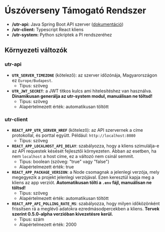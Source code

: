 # Úszóverseny Támogató Rendszer

 - **/utr-api:** Java Spring Boot API szerver ([dokumentáció](utr-api/spec/utr-api-spec.md))
 - **/utr-client:** Typescript React kliens
 - **/utr-system:** Python szkriptek a PI rendszeréhez

## Környezeti változók

### utr-api

 - **`UTR_SERVER_TIMEZONE`** (kötelező): az szerver időzónája, Magyarországon ez `Europe/Budapest`.
    - Típus: szöveg
 - **`UTR_JWT_SECRET`**: a JWT titkos kulcs ami hitelesítéshez van használva. **Dinamikusan generálja az utr-system modul, manuálisan ne töltsd!**
    - Típus: szöveg
    - Alapértelmezett érték: automatikusan töltött

### utr-client

 - **`REACT_APP_UTR_SERVER_HREF`** (kötelező): az API szervernek a címe protokollal, és porttal együtt. Például: `http://localhost:8080`
    - Típus: szöveg
 - **`REACT_APP_LOCALHOST_API_DELAY`**: szabályozza, hogy a kliens szimulálja-e az API requestek késését fejlesztői környezeten. Abban az esetben, ha nem `localhost` a host címe, ez a változó nem csinál semmit.
    - Típus: boolean (szöveg: "true" vagy "false")
    - Alapértelmezett érték: true
 - **`REACT_APP_PACKAGE_VERSION`**: a Node csomagnak a jelenlegi verzója, mely megegyezik a projekt jelenlegi verzójával. Ezen keresztül kapja meg a kliens az app verziót. **Automatikusan tölti a `.env` fájl, manuálisan ne töltsd!**
    - Típus: szöveg
    - Alapértelmezett érték: automatikusan töltött
 - **`REACT_APP_API_POLLING_RATE_MS`**: szabályozza, hogy milyen időközönként frissítsen rá a meglévő adatokra ezredmásodpercekben a kliens. **Tervek szerint 0.5.0-alpha verzióban kivezetésre kerül.**
    - Típus: szám
    - Alapértelmezett érték: 2000
